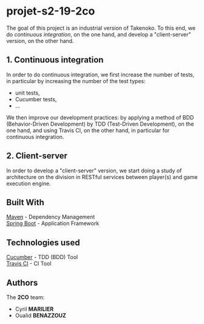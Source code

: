 # projet-s2-19-2co
The goal of this project is an industrial version of Takenoko.
To this end, we do _continuous integration_, on the one hand, and develop a "client-server" version, on the other hand.

## 1. Continuous integration
In order to do continuous integration, we first increase the number of tests, in particular by increasing the number of the test types:
- unit tests,
- Cucumber tests,
- ...

We then improve our development practices: by applying a method of BDD (Behavior-Driven Development) by TDD (Test-Driven Development), on the one hand, and using Travis CI, on the other hand, in particular for continuous integration.

## 2. Client-server
In order to develop a "client-server" version, we start doing a study of architecture on the division in RESTful services between player(s) and game execution engine.

## Built With
[Maven](https://maven.apache.org/) - Dependency Management  
[Spring Boot](https://spring.io) - Application Framework  

## Technologies used
[Cucumber](https://cucumber.io/) - TDD (BDD) Tool  
[Travis CI](https://github.com/uca-m1informatique-softeng/projet-s2-19-2co/blob/preparatory-work/travis-ci_studies/what-travis-is.md) - CI Tool  

## Authors
The **2CO** team:
- Cyril **MARILIER**
- Oualid **BENAZZOUZ**
